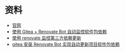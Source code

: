 # 资料

- [官网](https://docs.renovatebot.com/)
- [使用 Gitea + Renovate Bot 自动监控软件包依赖 ](https://www.cnblogs.com/Gitea/p/renovate.html)
- [使用 renovate 监控第三方依赖更新](https://mrseawave.github.io/blogs/articles/2022/02/09/renovate/)
- [gitea 安装 Renovate Bot 实现自动更新项目软件包依赖](https://www.4dmayi.com/6598.html)
